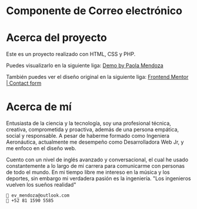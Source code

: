 <div>
    <h1>Componente de Correo electrónico</h1>
</div>

# Acerca del proyecto

Este es un proyecto realizado con HTML, CSS y PHP.

Puedes visualizarlo en la siguiente liga:
[Demo by Paola Mendoza](https://paosofiam-tests.000webhostapp.com/)

También puedes ver el diseño original en la siguiente liga:
[Frontend Mentor | Contact form](https://www.frontendmentor.io/challenges/contact-form--G-hYlqKJj)

# Acerca de mí
Entusiasta de la ciencia y la tecnología, soy una profesional técnica, creativa, comprometida y proactiva, además de una persona empática, social y responsable. A pesar de haberme formado como Ingeniera Aeronáutica, actualmente me desempeño como Desarrolladora Web Jr, y me enfoco en el diseño web.

Cuento con un nivel de inglés avanzado y conversacional, el cual he usado constantemente a lo largo de mi carrera para comunicarme con personas de todo el mundo. En mi tiempo libre me intereso en la música y los deportes, sin embargo mi verdadera pasión es la ingeniería. "Los ingenieros vuelven los sueños realidad"

```
📩 ev_mendoza@outlook.com
📲 +52 81 1590 5585
```
